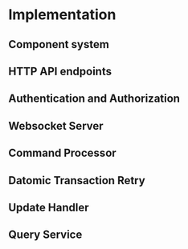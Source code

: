 # Implementation

## Component system

## HTTP API endpoints

## Authentication and Authorization

## Websocket Server

## Command Processor

## Datomic Transaction Retry

## Update Handler

## Query Service
